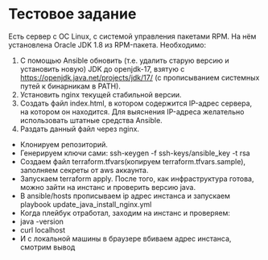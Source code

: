 # Тестовое задание
Есть сервер с ОС Linux, с системой управления пакетами RPM.
На нём установлена Oracle JDK 1.8 из RPM-пакета.
Необходимо:
1) С помощью Ansible обновить (т.е. удалить старую версию и установить новую) JDK до openjdk-17, взятую с https://openjdk.java.net/projects/jdk/17/ (с прописыванием системных путей к бинарникам в PATH).
2) Установить nginx текущей стабильной версии.
3) Создать файл index.html, в котором содержится IP-адрес сервера, на котором он находится. Для выяснения IP-адреса желательно использовать штатные средства Ansible.
4) Раздать данный файл через nginx.

- Клонируем репозиторий.
- Генерируем ключи сами: ssh-кеygen -f ssh-keys/ansible_key -t rsa
- Создаем файл terraform.tfvars(копируем terraform.tfvars.sample), заполняем секреты от aws аккаунта.
- Запускаем terraform apply. После того, как инфраструктура готова, можно зайти на инстанс и проверить версию java.
- В ansible/hosts прописываем ip адрес инстанса и запускаем playbook update_java_install_nginx.yml
- Когда плейбук отработал, заходим на инстанс и проверяем:
- java -version
- curl localhost
- И с локальной машины в браузере вбиваем адрес инстанса, смотрим вывод

